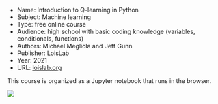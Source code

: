 * Name: Introduction to Q-learning in Python
* Subject: Machine learning
* Type: free online course
* Audience: high school with basic coding knowledge (variables, conditionals, functions)
* Authors: Michael Megliola and Jeff Gunn
* Publisher: LoisLab
* Year: 2021
* URL: [loislab.org](https://loislab.org)

This course is organized as a Jupyter notebook that runs in the browser.


![](https://github.com/touretzkyds/ai4k12/raw/master/images/LoisLab-graphic.png)
